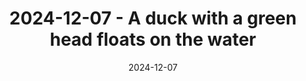 ---
title: '2024-12-07 - A duck with a green head floats on the water'
date: '2024-12-07'
image: "https://cdn.diblasio.social/static/photos/2024/2024-12-07.jpg"
alt_text: "A duck with a green head floats on the water at Kinderboerderij Warande in Blaricum, Netherlands."
tags:
  - "#Photography"
  - "#Netherlands"
  - "#Blaricum"
  - "#Duck"
  - "#AnimalPhotography"
  - "#Nature"
  - "#Wildlife"
  - "#Fujifilm"
  - "#NaturePhotography"
  - "#Mallard"
description: ''
created_date: '2024-12-07'
location: "Kinderboerderij Warande, Het Harde, Bijvanck (Blaricum), Blaricum, Noord-Holland, Nederland, 1276 DA, Nederland"
exif_data: "FUJIFILM X-T4 XF100-400mmF4.5-5.6 R LM OIS WR (1/150 | f/5.6 | ISO 800)"
draft: false
---
